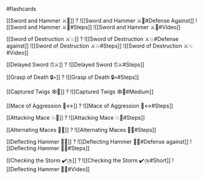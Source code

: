 #flashcards

[[Sword and Hammer ⚔️🔨]]
?
![[Sword and Hammer ⚔️🔨#Defense Against]]
![[Sword and Hammer ⚔️🔨#Steps]]
![[Sword and Hammer ⚔️🔨#Video]]
<!--SR:!2024-08-13,13,130-->

[[Sword of Destruction ⚔️💥]]
?
![[Sword of Destruction ⚔️💥#Defense against]]
![[Sword of Destruction ⚔️💥#Steps]]
![[Sword of Destruction ⚔️💥#Video]]
<!--SR:!2024-09-27,137,250-->

[[Delayed Sword ⏰⚔️]]
?
![[Delayed Sword ⏰⚔️#Steps]]
<!--SR:!2024-10-06,290,310-->

[[Grasp of Death 🔒💀]]
?
![[Grasp of Death 🔒💀#Steps]]
<!--SR:!2024-08-23,193,230-->

[[Captured Twigs 🕸️🌿]]
?
![[Captured Twigs 🕸️🌿#Medium]]
<!--SR:!2024-08-05,27,215-->

[[Mace of Aggression 🔨↔️]]
?
![[Mace of Aggression 🔨↔️#Steps]]
<!--SR:!2024-08-16,16,150-->

[[Attacking Mace 💥👊]]
?
![[Attacking Mace 💥👊#Steps]]
<!--SR:!2024-08-05,6,130-->

[[Alternating Maces 🔄✊]]
?
![[Alternating Maces 🔄✊#Steps]]
<!--SR:!2024-10-31,288,308-->

[[Deflecting Hammer 🤺🔨]]
?
![[Deflecting Hammer 🤺🔨#Defense against]]
![[Deflecting Hammer 🤺🔨#Steps]]
<!--SR:!2024-08-10,6,130-->

[[Checking the Storm ✔️⛈️]]
?
![[Checking the Storm ✔️⛈️#Short]]
![[Deflecting Hammer 🤺🔨#Video]]
<!--SR:!2024-08-05,5,130-->

